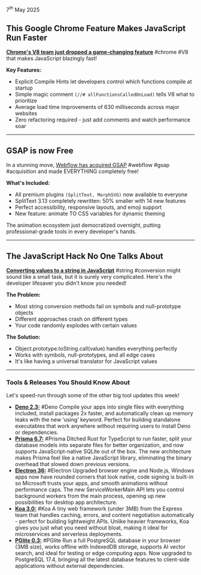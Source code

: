 7$^{th}$ May 2025
## **This Google Chrome Feature Makes JavaScript Run Faster**

**[Chrome's V8 team just dropped a game-changing feature](https://v8.dev/blog/explicit-compile-hints?ref=hackernoon.com)** #chrome #V8 that makes JavaScript blazingly fast!


**Key Features:**

- Explicit Compile Hints let developers control which functions compile at startup
- Simple magic comment `(//# allFunctionsCalledOnLoad)` tells V8 what to prioritize
- Average load time improvements of 630 milliseconds across major websites
- Zero refactoring required - just add comments and watch performance soar
----

## **GSAP is now Free**

In a stunning move, [Webflow has acquired GSAP](https://gsap.com/blog/3-13/?ref=hackernoon.com) #webflow #gsap #acquisition
 and made EVERYTHING completely free!

**What's Included:**

- All premium plugins `(SplitText, MorphSVG)` now available to everyone
- SplitText 3.13 completely rewritten: 50% smaller with 14 new features
- Perfect accessibility, responsive layouts, and emoji support
- New feature: animate TO CSS variables for dynamic theming

The animation ecosystem just democratized overnight, putting professional-grade tools in every developer's hands.

----

## **The JavaScript Hack No One Talks About**

**[Converting values to a string in JavaScript](https://2ality.com/2025/04/stringification-javascript.html?ref=hackernoon.com)** #string #conversion might sound like a small task, but it is surely very complicated. Here's the developer lifesaver you didn't know you needed!

  

**The Problem:**

- Most string conversion methods fail on symbols and null-prototype objects
- Different approaches crash on different types
- Your code randomly explodes with certain values

  

**The Solution:**

- Object.prototype.toString.call(value) handles everything perfectly
- Works with symbols, null-prototypes, and all edge cases
- It's like having a universal translator for JavaScript values

---

### **Tools & Releases You Should Know About**

Let's speed-run through some of the other big tool updates this week!

  

- **[Deno 2.3:](https://deno.com/blog/v2.3?ref=hackernoon.com)** #Deno Compile your apps into single files with everything included, install packages 2x faster, and automatically clean up memory leaks with the new ‘using’ keyword. Perfect for building standalone executables that work anywhere without requiring users to install Deno or dependencies.
- **[Prisma 6.7:](https://github.com/prisma/prisma/releases/tag/?ref=hackernoon.com)** #Prisma Ditched Rust for TypeScript to run faster, split your database models into separate files for better organization, and now supports JavaScript-native SQLite out of the box. The new architecture makes Prisma feel like a native JavaScript library, eliminating the binary overhead that slowed down previous versions.
- **[Electron 36:](https://github.com/electron/electron/releases/tag/v36.0.0?ref=hackernoon.com)** #Electron Upgraded browser engine and Node.js, Windows apps now have rounded corners that look native, code signing is built-in so Microsoft trusts your apps, and smooth animations without performance caps. The new ServiceWorkerMain API lets you control background workers from the main process, opening up new possibilities for desktop app architecture.
- **[Koa 3.0:](https://koajs.com/?ref=hackernoon.com)** #Koa A tiny web framework (under 3MB) from the Express team that handles caching, errors, and content negotiation automatically - perfect for building lightweight APIs. Unlike heavier frameworks, Koa gives you just what you need without bloat, making it ideal for microservices and serverless deployments.
- **[PGlite 0.3:](https://pglite.dev/docs/about?ref=hackernoon.com)** #PGlite Run a full PostgreSQL database in your browser (3MB size), works offline with IndexedDB storage, supports AI vector search, and ideal for testing or edge computing apps. Now upgraded to PostgreSQL 17.4, bringing all the latest database features to client-side applications without external dependencies.
